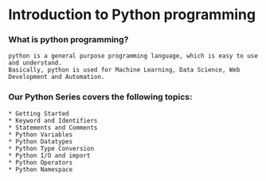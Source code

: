# Introduction to Python programming
### What is python programming?
    python is a general purpose programming language, which is easy to use and understand.
    Basically, python is used for Machine Learning, Data Science, Web Development and Automation.
### Our Python Series covers the following topics:
    * Getting Started
    * Keyword and Identifiers
    * Statements and Comments
    * Python Variables
    * Python Datatypes
    * Python Type Conversion
    * Python I/O and import
    * Python Operators
    * Python Namespace
    
